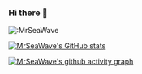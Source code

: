### Hi there 👋

![:MrSeaWave](https://count.getloli.com/get/@:MrSeaWave)


[![MrSeaWave's GitHub stats](https://github-readme-stats.vercel.app/api?username=MrSeaWave)](https://github.com/MrSeaWave/MrSeaWave)

[![MrSeaWave's github activity graph](https://activity-graph.herokuapp.com/graph?username=MrSeaWave&theme=react-dark)](https://github.com/MrSeaWave/MrSeaWave)


<!--
**MrSeaWave/MrSeaWave** is a ✨ _special_ ✨ repository because its `README.md` (this file) appears on your GitHub profile.

Here are some ideas to get you started:

- 🔭 I’m currently working on ...
- 🌱 I’m currently learning ...
- 👯 I’m looking to collaborate on ...
- 🤔 I’m looking for help with ...
- 💬 Ask me about ...
- 📫 How to reach me: ...
- 😄 Pronouns: ...
- ⚡ Fun fact: ...
-->
